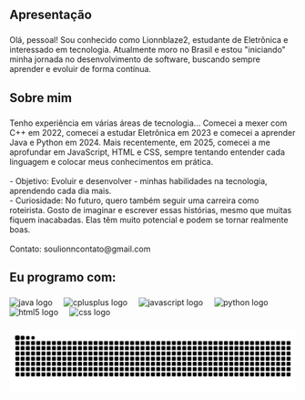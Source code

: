 <h2 align="left">Apresentação</h2>

###

<p align="left">Olá, pessoal! Sou conhecido como Lionnblaze2, estudante de Eletrônica e interessado em tecnologia. Atualmente moro no Brasil e estou "iniciando" minha jornada no desenvolvimento de software, buscando sempre aprender e evoluir de forma contínua.</p>

###

<h2 align="left">Sobre mim</h2>

###

<p align="left">Tenho experiência em várias áreas de tecnologia... Comecei a mexer com C++ em 2022, comecei a estudar Eletrônica em 2023 e comecei a aprender Java e Python em 2024. Mais recentemente, em 2025, comecei a me aprofundar em JavaScript, HTML e CSS, sempre tentando entender cada linguagem e colocar meus conhecimentos em prática.<br><br>- Objetivo: Evoluir e desenvolver - minhas habilidades na tecnologia, aprendendo cada dia mais.<br>- Curiosidade: No futuro, quero também seguir uma carreira como roteirista. Gosto de imaginar e escrever essas histórias, mesmo que muitas fiquem inacabadas. Elas têm muito potencial e podem se tornar realmente boas. <br><br>Contato: soulionncontato@gmail.com</p>

###

<h2 align="left">Eu programo com:</h2>

###

<div align="left">
  <img src="https://cdn.jsdelivr.net/gh/devicons/devicon/icons/java/java-original.svg" height="40" alt="java logo"  />
  <img width="12" />
  <img src="https://cdn.jsdelivr.net/gh/devicons/devicon/icons/cplusplus/cplusplus-original.svg" height="40" alt="cplusplus logo"  />
  <img width="12" />
  <img src="https://cdn.jsdelivr.net/gh/devicons/devicon/icons/javascript/javascript-original.svg" height="40" alt="javascript logo"  />
  <img width="12" />
  <img src="https://cdn.jsdelivr.net/gh/devicons/devicon/icons/python/python-original.svg" height="40" alt="python logo"  />
  <img width="12" />
  <img src="https://cdn.jsdelivr.net/gh/devicons/devicon/icons/html5/html5-original.svg" height="40" alt="html5 logo"  />
  <img width="12" />
  <img src="https://cdn.jsdelivr.net/gh/devicons/devicon/icons/css3/css3-original.svg" height="40" alt="css logo"  />
</div>

###

<img src="https://raw.githubusercontent.com/lionnblaze2/lionnblaze2/output/snake.svg" alt="Snake animation" />

###
